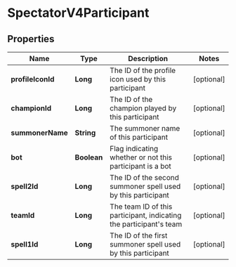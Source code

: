 
# SpectatorV4Participant

## Properties
Name | Type | Description | Notes
------------ | ------------- | ------------- | -------------
**profileIconId** | **Long** | The ID of the profile icon used by this participant |  [optional]
**championId** | **Long** | The ID of the champion played by this participant |  [optional]
**summonerName** | **String** | The summoner name of this participant |  [optional]
**bot** | **Boolean** | Flag indicating whether or not this participant is a bot |  [optional]
**spell2Id** | **Long** | The ID of the second summoner spell used by this participant |  [optional]
**teamId** | **Long** | The team ID of this participant, indicating the participant&#39;s team |  [optional]
**spell1Id** | **Long** | The ID of the first summoner spell used by this participant |  [optional]



